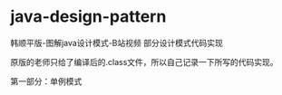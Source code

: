 # java-design-pattern
韩顺平版-图解java设计模式-B站视频  部分设计模式代码实现

原版的老师只给了编译后的.class文件，所以自己记录一下所写的代码实现。

第一部分：单例模式

